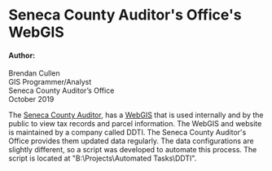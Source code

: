 # Seneca County Auditor's Office's WebGIS
#### Author:
Brendan Cullen  
GIS Programmer/Analyst  
Seneca County Auditor’s Office  
October 2019

The [Seneca County Auditor](http://www.senecacountyauditor.org), has
a [WebGIS](http://www.senecacountyauditor.org/Map.aspx) that is used internally
and by the public to view tax records and parcel information. The WebGIS and
website is maintained by a company called DDTI. The Seneca County Auditor's
Office provides them updated data regularly. The data configurations are
slightly different, so a script was developed to automate this process. The
script is located at "B:\Projects\Automated Tasks\DDTI".
